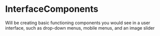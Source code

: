 # InterfaceComponents
Will be creating basic functioning components you would see in a user interface, such as drop-down menus, mobile menus, and an image slider 
